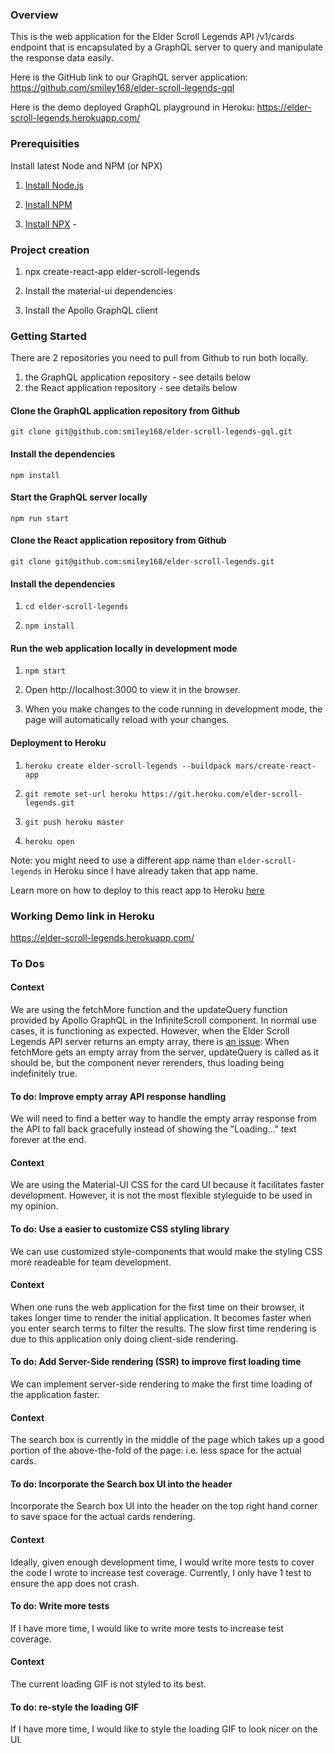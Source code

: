 ### Overview

This is the web application for the Elder Scroll Legends API /v1/cards endpoint that is encapsulated by a GraphQL server to query and manipulate the response data easily. 

Here is the GitHub link to our GraphQL server application: https://github.com/smiley168/elder-scroll-legends-gql

Here is the demo deployed GraphQL playground in Heroku: https://elder-scroll-legends.herokuapp.com/

### Prerequisities

Install latest Node and NPM (or NPX)

1. [Install Node.js](https://nodejs.org/en/download/package-manager/)

1. [Install NPM](https://www.npmjs.com/get-npm)

1. [Install NPX](https://www.npmjs.com/package/npx) - 


### Project creation

1. npx create-react-app elder-scroll-legends

1. Install the material-ui dependencies

1. Install the Apollo GraphQL client


### Getting Started

There are 2 repositories you need to pull from Github to run both locally.

1. the GraphQL application repository - see details below
1. the React application repository - see details below

#### Clone the GraphQL application repository from Github

```git clone git@github.com:smiley168/elder-scroll-legends-gql.git```

#### Install the dependencies

```npm install```

#### Start the GraphQL server locally

```npm run start```

#### Clone the React application repository from Github 

```git clone git@github.com:smiley168/elder-scroll-legends.git```

#### Install the dependencies

1. ```cd elder-scroll-legends```

1. ```npm install```

#### Run the web application locally in development mode

1. ```npm start```

1. Open http://localhost:3000 to view it in the browser.

1. When you make changes to the code running in development mode, the page will automatically reload with your changes.


#### Deployment to Heroku

1. ```heroku create elder-scroll-legends --buildpack mars/create-react-app```

1. ```git remote set-url heroku https://git.heroku.com/elder-scroll-legends.git```

1. ```git push heroku master```

1. ```heroku open```

Note: you might need to use a different app name than `elder-scroll-legends` in Heroku since I have already taken that app name.

Learn more on how to deploy to this react app to Heroku [here](https://github.com/mars/create-react-app-buildpack)

### Working Demo link in Heroku

https://elder-scroll-legends.herokuapp.com/



### To Dos

#### Context

We are using the fetchMore function and the updateQuery function provided by Apollo GraphQL in the InfiniteScroll component. In normal use cases, it is functioning as expected. However, when the Elder Scroll Legends API server returns an empty array, there is [an issue](https://github.com/apollographql/react-apollo/issues/3468): When fetchMore gets an empty array from the server, updateQuery is called as it should be, but the component never rerenders, thus loading being indefinitely true. 

#### To do: Improve empty array API response handling 

We will need to find a better way to handle the empty array response from the API to fall back gracefully instead of showing the "Loading..." text forever at the end.

#### Context

We are using the Material-UI CSS for the card UI because it facilitates faster development. However, it is not the most flexible styleguide to be used in my opinion. 

#### To do: Use a easier to customize CSS styling library

We can use customized style-components that would make the styling CSS more readeable for team development.

#### Context

When one runs the web application for the first time on their browser, it takes longer time to render the initial application. It becomes faster when you enter search terms to filter the results. The slow first time rendering is due to this application only doing client-side rendering.

#### To do: Add Server-Side rendering (SSR) to improve first loading time

We can implement server-side rendering to make the first time loading of the application faster.

#### Context

The search box is currently in the middle of the page which takes up a good portion of the above-the-fold of the page: i.e. less space for the actual cards.

#### To do: Incorporate the Search box UI into the header 

Incorporate the Search box UI into the header on the top right hand corner to save space for the actual cards rendering.


#### Context

Ideally, given enough development time, I would write more tests to cover the code I wrote to increase test coverage. Currently, I only have 1 test to ensure the app does not crash.

#### To do: Write more tests

If I have more time, I would like to write more tests to increase test coverage. 

#### Context

The current loading GIF is not styled to its best.

#### To do: re-style the loading GIF

If I have more time, I would like to style the loading GIF to look nicer on the UI.
